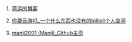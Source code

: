 <link rel="shortcut icon" type="image/png" href="favicon_mj_32.png">

1. [蒋运的博客](https://blog.jiangyun.fun/)

2. [你要云游吗_一个什么东西也没有的bilibili个人空间](https://space.bilibili.com/425245752)

3. [manji2001 (Manji)_Github主页](https://github.com/manji2001)
